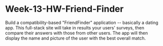 # Week-13-HW-Friend-Finder
Build a compatibility-based "FriendFinder" application -- basically a dating app.
This full-stack site will take in results your users' surveys, 
then compare their answers with those from other users. 
The app will then display the name and picture of the user with the best overall match. 
